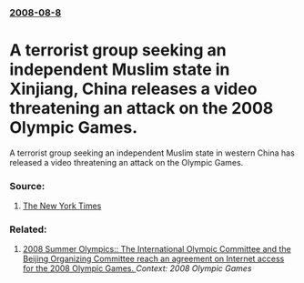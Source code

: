 ### [2008-08-8](/news/2008/08/8/index.md)

#  A terrorist group seeking an independent Muslim state in Xinjiang, China releases a video threatening an attack on the 2008 Olympic Games. 

A terrorist group seeking an independent Muslim state in western China has released a video threatening an attack on the Olympic Games.


### Source:

1. [The New York Times](http://www.nytimes.com/2008/08/08/sports/olympics/08china.html)

### Related:

1. [ 2008 Summer Olympics:: The International Olympic Committee and the Beijing Organizing Committee reach an agreement on Internet access for the 2008 Olympic Games. ](/news/2008/08/1/2008-summer-olympics-the-international-olympic-committee-and-the-beijing-organizing-committee-reach-an-agreement-on-internet-access-for-t.md) _Context: 2008 Olympic Games_
